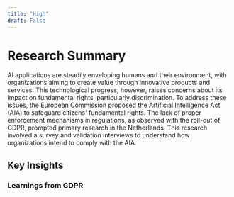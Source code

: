 ```yaml
---
title: "High"
draft: False
---
```


# Research Summary

AI applications are steadily enveloping humans and their environment, with organizations aiming to create value through innovative products and services. This technological progress, however, raises concerns about its impact on fundamental rights, particularly discrimination. To address these issues, the European Commission proposed the Artificial Intelligence Act (AIA) to safeguard citizens' fundamental rights. The lack of proper enforcement mechanisms in regulations, as observed with the roll-out of GDPR, prompted primary research in the Netherlands. This research involved a survey and validation interviews to understand how organizations intend to comply with the AIA.

## Key Insights

### Learnings from GDPR